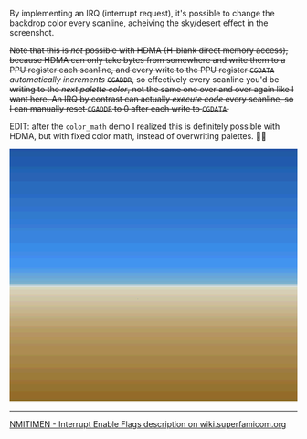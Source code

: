 By implementing an IRQ (interrupt request), it's possible to change the backdrop color every scanline, acheiving the sky/desert effect in the screenshot.

~~Note that this is _not_ possible with HDMA (H-blank direct memory access), because HDMA can only take bytes from somewhere and write them to a PPU register each scanline, and every write to the PPU register `CGDATA` _automatically increments_ `CGADDR`, so effectively every scanline you'd be writing to the _next palette color_, not the same one over and over again like I want here. An IRQ by contrast can actually _execute code_ every scanline, so I can manually reset `CGADDR` to 0 after each write to `CGDATA`.~~

EDIT: after the `color_math` demo I realized this is definitely possible with HDMA, but with fixed color math, instead of overwriting palettes. 🤷‍♂️

![irq](irq.png)

---
[NMITIMEN - Interrupt Enable Flags description on wiki.superfamicom.org](https://wiki.superfamicom.org/registers#nmitimen-interrupt-enable-flags-828)
